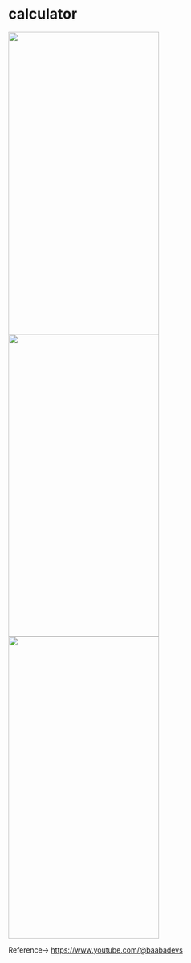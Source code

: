 # calculator


<img src = "https://github.com/malik-vishu/Calculator-Flutter/assets/127117253/f600e5a3-30d5-41db-9d93-16607f330371" height=600 width=300>  

<img src = "https://github.com/malik-vishu/Calculator-Flutter/assets/127117253/671c542c-2d8c-4875-9507-fb8987de064a" height=600 width=300>  

<img src = "https://github.com/malik-vishu/Calculator-Flutter/assets/127117253/06e461c5-bc8b-432e-82c5-a5a3d4573452" height=600 width=300>  


Reference-> https://www.youtube.com/@baabadevs

